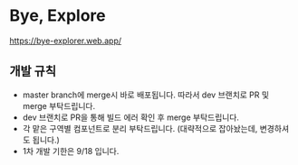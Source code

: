 # Bye, Explore

https://bye-explorer.web.app/

## 개발 규칙

- master branch에 merge시 바로 배포됩니다. 따라서 dev 브랜치로 PR 및 merge 부탁드립니다.
- dev 브랜치로 PR을 통해 빌드 에러 확인 후 merge 부탁드립니다.
- 각 맡은 구역별 컴포넌트로 분리 부탁드립니다. (대략적으로 잡아놨는데, 변경하셔도 됩니다.)
- 1차 개발 기한은 9/18 입니다.

